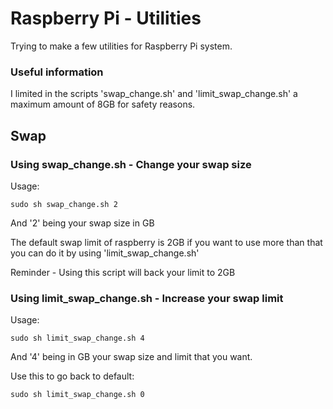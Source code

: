 # Raspberry Pi - Utilities

Trying to make a few utilities for Raspberry Pi system.

### Useful information 

I limited in the scripts 'swap_change.sh' and 'limit_swap_change.sh' a maximum amount of 8GB for safety reasons.

## Swap

### Using swap_change.sh - Change your swap size

Usage:
```
sudo sh swap_change.sh 2 
```
And '2' being your swap size in GB

The default swap limit of raspberry is 2GB if you want to use more than that you can do it by using 'limit_swap_change.sh'

Reminder - Using this script will back your limit to 2GB

### Using limit_swap_change.sh - Increase your swap limit



Usage:
```
sudo sh limit_swap_change.sh 4
```
And '4' being in GB your swap size and limit that you want.

Use this to go back to default:
```
sudo sh limit_swap_change.sh 0
```
